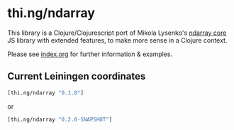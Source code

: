 # thi.ng/ndarray

This library is a Clojure/Clojurescript port of Mikola Lysenko's
[ndarray core](https://github.com/scijs/ndarray) JS library with
extended features, to make more sense in a Clojure context.

Please see [index.org](src/index.org) for further information & examples.

## Current Leiningen coordinates

```clj
[thi.ng/ndarray "0.1.0"]
```
or

```clj
[thi.ng/ndarray "0.2.0-SNAPSHOT"]
```

